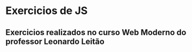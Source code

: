 <h1>Exercicios de JS</h1>

<h2>Exercicios realizados no curso Web Moderno do professor Leonardo Leitão</h2>
